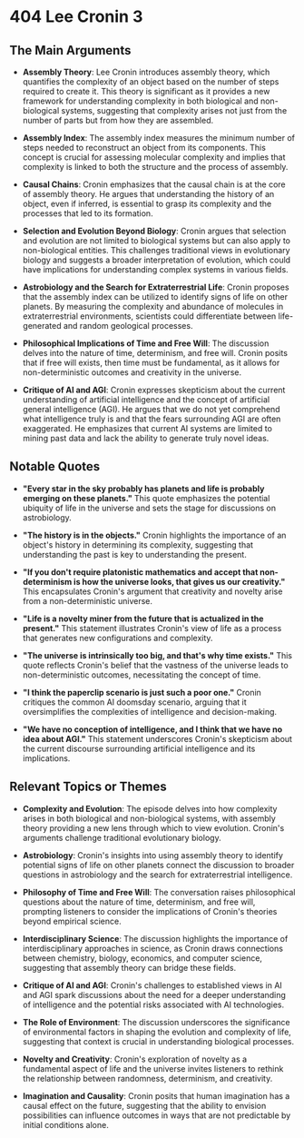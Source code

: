 # 404 Lee Cronin 3

## The Main Arguments

- **Assembly Theory**: Lee Cronin introduces assembly theory, which quantifies the complexity of an object based on the number of steps required to create it. This theory is significant as it provides a new framework for understanding complexity in both biological and non-biological systems, suggesting that complexity arises not just from the number of parts but from how they are assembled.

- **Assembly Index**: The assembly index measures the minimum number of steps needed to reconstruct an object from its components. This concept is crucial for assessing molecular complexity and implies that complexity is linked to both the structure and the process of assembly.

- **Causal Chains**: Cronin emphasizes that the causal chain is at the core of assembly theory. He argues that understanding the history of an object, even if inferred, is essential to grasp its complexity and the processes that led to its formation.

- **Selection and Evolution Beyond Biology**: Cronin argues that selection and evolution are not limited to biological systems but can also apply to non-biological entities. This challenges traditional views in evolutionary biology and suggests a broader interpretation of evolution, which could have implications for understanding complex systems in various fields.

- **Astrobiology and the Search for Extraterrestrial Life**: Cronin proposes that the assembly index can be utilized to identify signs of life on other planets. By measuring the complexity and abundance of molecules in extraterrestrial environments, scientists could differentiate between life-generated and random geological processes.

- **Philosophical Implications of Time and Free Will**: The discussion delves into the nature of time, determinism, and free will. Cronin posits that if free will exists, then time must be fundamental, as it allows for non-deterministic outcomes and creativity in the universe.

- **Critique of AI and AGI**: Cronin expresses skepticism about the current understanding of artificial intelligence and the concept of artificial general intelligence (AGI). He argues that we do not yet comprehend what intelligence truly is and that the fears surrounding AGI are often exaggerated. He emphasizes that current AI systems are limited to mining past data and lack the ability to generate truly novel ideas.

## Notable Quotes

- **"Every star in the sky probably has planets and life is probably emerging on these planets."**
  This quote emphasizes the potential ubiquity of life in the universe and sets the stage for discussions on astrobiology.

- **"The history is in the objects."**
  Cronin highlights the importance of an object's history in determining its complexity, suggesting that understanding the past is key to understanding the present.

- **"If you don't require platonistic mathematics and accept that non-determinism is how the universe looks, that gives us our creativity."**
  This encapsulates Cronin's argument that creativity and novelty arise from a non-deterministic universe.

- **"Life is a novelty miner from the future that is actualized in the present."**
  This statement illustrates Cronin's view of life as a process that generates new configurations and complexity.

- **"The universe is intrinsically too big, and that's why time exists."**
  This quote reflects Cronin's belief that the vastness of the universe leads to non-deterministic outcomes, necessitating the concept of time.

- **"I think the paperclip scenario is just such a poor one."**
  Cronin critiques the common AI doomsday scenario, arguing that it oversimplifies the complexities of intelligence and decision-making.

- **"We have no conception of intelligence, and I think that we have no idea about AGI."**
  This statement underscores Cronin's skepticism about the current discourse surrounding artificial intelligence and its implications.

## Relevant Topics or Themes

- **Complexity and Evolution**: The episode delves into how complexity arises in both biological and non-biological systems, with assembly theory providing a new lens through which to view evolution. Cronin's arguments challenge traditional evolutionary biology.

- **Astrobiology**: Cronin's insights into using assembly theory to identify potential signs of life on other planets connect the discussion to broader questions in astrobiology and the search for extraterrestrial intelligence.

- **Philosophy of Time and Free Will**: The conversation raises philosophical questions about the nature of time, determinism, and free will, prompting listeners to consider the implications of Cronin's theories beyond empirical science.

- **Interdisciplinary Science**: The discussion highlights the importance of interdisciplinary approaches in science, as Cronin draws connections between chemistry, biology, economics, and computer science, suggesting that assembly theory can bridge these fields.

- **Critique of AI and AGI**: Cronin's challenges to established views in AI and AGI spark discussions about the need for a deeper understanding of intelligence and the potential risks associated with AI technologies.

- **The Role of Environment**: The discussion underscores the significance of environmental factors in shaping the evolution and complexity of life, suggesting that context is crucial in understanding biological processes.

- **Novelty and Creativity**: Cronin's exploration of novelty as a fundamental aspect of life and the universe invites listeners to rethink the relationship between randomness, determinism, and creativity.

- **Imagination and Causality**: Cronin posits that human imagination has a causal effect on the future, suggesting that the ability to envision possibilities can influence outcomes in ways that are not predictable by initial conditions alone.
